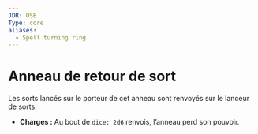 ```yaml
---
JDR: OSE
Type: core
aliases:
  - Spell turning ring
---
```

# Anneau de retour de sort

Les sorts lancés sur le porteur de cet anneau sont renvoyés sur le lanceur de sorts.

- **Charges :** Au bout de `dice: 2d6` renvois, l’anneau perd son pouvoir.